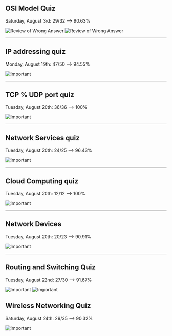 ## OSI Model Quiz 

<p> Saturday, August 3rd: 29/32 --> 90.63%   
</p>

<img src ="/ExamRevs/Rev1.jpg" alt="Review of Wrong Answer"> 
<img src ="/ExamRevs/Rev2.jpg" alt="Review of Wrong Answer"> 

<hr> 

## IP addressing quiz  

<p> Monday, August 19th: 47/50 --> 94.55%   
</p>
<img src ="/ExamRevs/Rev3.jpg" alt="Important"> 

<hr> 

## TCP % UDP port quiz 

<p> Tuesday, August 20th: 36/36 --> 100%   
</p>
<img src ="/ExamRevs/Rev4.jpg" alt="Important"> 

<hr> 

## Network Services quiz

<p> Tuesday, August 20th: 24/25 --> 96.43%   
</p>
<img src ="/ExamRevs/Rev5.jpg" alt="Important"> 

<hr> 

## Cloud Computing quiz
<p> Tuesday, August 20th: 12/12 --> 100%   
</p>
<img src ="/ExamRevs/Rev6.jpg" alt="Important"> 

<hr> 

## Network Devices
<p> Tuesday, August 20th: 20/23 --> 90.91%   
</p>
<img src ="/ExamRevs/Rev7.jpg" alt="Important"> 

<hr> 

## Routing and Switching Quiz
<p> Tuesday, August 22nd: 27/30 --> 91.67%   
</p>
<img src ="/ExamRevs/Rev8.jpeg" alt="Important"> 
<img src ="/ExamRevs/Rev9.jpg" alt="Important"> 

## Wireless Networking Quiz
<p> Saturday, August 24th: 29/35 --> 90.32%   
</p>
<img src ="/ExamRevs/Rev10.jpg" alt="Important"> 


